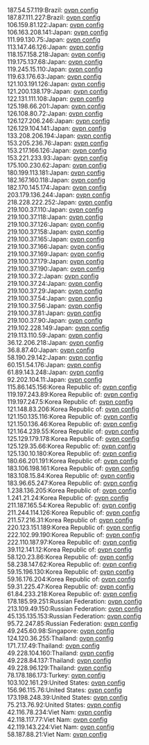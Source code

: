 187.54.57.119:Brazil: [ovpn config](vpn/187_54_57_119.ovpn)  
187.87.111.227:Brazil: [ovpn config](vpn/187_87_111_227.ovpn)  
106.159.81.122:Japan: [ovpn config](vpn/106_159_81_122.ovpn)  
106.163.208.141:Japan: [ovpn config](vpn/106_163_208_141.ovpn)  
111.99.130.75:Japan: [ovpn config](vpn/111_99_130_75.ovpn)  
113.147.46.126:Japan: [ovpn config](vpn/113_147_46_126.ovpn)  
118.157.158.218:Japan: [ovpn config](vpn/118_157_158_218.ovpn)  
119.175.137.68:Japan: [ovpn config](vpn/119_175_137_68.ovpn)  
119.245.15.110:Japan: [ovpn config](vpn/119_245_15_110.ovpn)  
119.63.176.63:Japan: [ovpn config](vpn/119_63_176_63.ovpn)  
121.103.191.126:Japan: [ovpn config](vpn/121_103_191_126.ovpn)  
121.200.138.179:Japan: [ovpn config](vpn/121_200_138_179.ovpn)  
122.131.111.108:Japan: [ovpn config](vpn/122_131_111_108.ovpn)  
125.198.66.201:Japan: [ovpn config](vpn/125_198_66_201.ovpn)  
126.108.80.72:Japan: [ovpn config](vpn/126_108_80_72.ovpn)  
126.127.206.246:Japan: [ovpn config](vpn/126_127_206_246.ovpn)  
126.129.104.141:Japan: [ovpn config](vpn/126_129_104_141.ovpn)  
133.208.206.194:Japan: [ovpn config](vpn/133_208_206_194.ovpn)  
153.205.236.76:Japan: [ovpn config](vpn/153_205_236_76.ovpn)  
153.217.166.126:Japan: [ovpn config](vpn/153_217_166_126.ovpn)  
153.221.233.93:Japan: [ovpn config](vpn/153_221_233_93.ovpn)  
175.100.230.62:Japan: [ovpn config](vpn/175_100_230_62.ovpn)  
180.199.113.181:Japan: [ovpn config](vpn/180_199_113_181.ovpn)  
182.167.160.118:Japan: [ovpn config](vpn/182_167_160_118.ovpn)  
182.170.145.174:Japan: [ovpn config](vpn/182_170_145_174.ovpn)  
203.179.136.244:Japan: [ovpn config](vpn/203_179_136_244.ovpn)  
218.228.222.252:Japan: [ovpn config](vpn/218_228_222_252.ovpn)  
219.100.37.110:Japan: [ovpn config](vpn/219_100_37_110.ovpn)  
219.100.37.118:Japan: [ovpn config](vpn/219_100_37_118.ovpn)  
219.100.37.126:Japan: [ovpn config](vpn/219_100_37_126.ovpn)  
219.100.37.158:Japan: [ovpn config](vpn/219_100_37_158.ovpn)  
219.100.37.165:Japan: [ovpn config](vpn/219_100_37_165.ovpn)  
219.100.37.166:Japan: [ovpn config](vpn/219_100_37_166.ovpn)  
219.100.37.169:Japan: [ovpn config](vpn/219_100_37_169.ovpn)  
219.100.37.179:Japan: [ovpn config](vpn/219_100_37_179.ovpn)  
219.100.37.190:Japan: [ovpn config](vpn/219_100_37_190.ovpn)  
219.100.37.2:Japan: [ovpn config](vpn/219_100_37_2.ovpn)  
219.100.37.24:Japan: [ovpn config](vpn/219_100_37_24.ovpn)  
219.100.37.29:Japan: [ovpn config](vpn/219_100_37_29.ovpn)  
219.100.37.54:Japan: [ovpn config](vpn/219_100_37_54.ovpn)  
219.100.37.56:Japan: [ovpn config](vpn/219_100_37_56.ovpn)  
219.100.37.81:Japan: [ovpn config](vpn/219_100_37_81.ovpn)  
219.100.37.90:Japan: [ovpn config](vpn/219_100_37_90.ovpn)  
219.102.228.149:Japan: [ovpn config](vpn/219_102_228_149.ovpn)  
219.113.110.59:Japan: [ovpn config](vpn/219_113_110_59.ovpn)  
36.12.206.218:Japan: [ovpn config](vpn/36_12_206_218.ovpn)  
36.8.87.40:Japan: [ovpn config](vpn/36_8_87_40.ovpn)  
58.190.29.142:Japan: [ovpn config](vpn/58_190_29_142.ovpn)  
60.151.54.176:Japan: [ovpn config](vpn/60_151_54_176.ovpn)  
61.89.143.248:Japan: [ovpn config](vpn/61_89_143_248.ovpn)  
92.202.104.11:Japan: [ovpn config](vpn/92_202_104_11.ovpn)  
115.86.145.156:Korea Republic of: [ovpn config](vpn/115_86_145_156.ovpn)  
119.197.243.89:Korea Republic of: [ovpn config](vpn/119_197_243_89.ovpn)  
119.197.247.5:Korea Republic of: [ovpn config](vpn/119_197_247_5.ovpn)  
121.148.83.206:Korea Republic of: [ovpn config](vpn/121_148_83_206.ovpn)  
121.150.135.116:Korea Republic of: [ovpn config](vpn/121_150_135_116.ovpn)  
121.150.136.46:Korea Republic of: [ovpn config](vpn/121_150_136_46.ovpn)  
121.164.239.55:Korea Republic of: [ovpn config](vpn/121_164_239_55.ovpn)  
125.129.179.178:Korea Republic of: [ovpn config](vpn/125_129_179_178.ovpn)  
125.129.35.66:Korea Republic of: [ovpn config](vpn/125_129_35_66.ovpn)  
125.130.10.180:Korea Republic of: [ovpn config](vpn/125_130_10_180.ovpn)  
180.66.201.191:Korea Republic of: [ovpn config](vpn/180_66_201_191.ovpn)  
183.106.198.161:Korea Republic of: [ovpn config](vpn/183_106_198_161.ovpn)  
183.108.15.84:Korea Republic of: [ovpn config](vpn/183_108_15_84.ovpn)  
183.96.65.247:Korea Republic of: [ovpn config](vpn/183_96_65_247.ovpn)  
1.238.136.205:Korea Republic of: [ovpn config](vpn/1_238_136_205.ovpn)  
1.241.21.24:Korea Republic of: [ovpn config](vpn/1_241_21_24.ovpn)  
211.187.165.54:Korea Republic of: [ovpn config](vpn/211_187_165_54.ovpn)  
211.244.114.126:Korea Republic of: [ovpn config](vpn/211_244_114_126.ovpn)  
211.57.216.31:Korea Republic of: [ovpn config](vpn/211_57_216_31.ovpn)  
220.123.151.189:Korea Republic of: [ovpn config](vpn/220_123_151_189.ovpn)  
222.102.99.190:Korea Republic of: [ovpn config](vpn/222_102_99_190.ovpn)  
222.110.187.97:Korea Republic of: [ovpn config](vpn/222_110_187_97.ovpn)  
39.112.141.12:Korea Republic of: [ovpn config](vpn/39_112_141_12.ovpn)  
58.120.23.86:Korea Republic of: [ovpn config](vpn/58_120_23_86.ovpn)  
58.238.147.62:Korea Republic of: [ovpn config](vpn/58_238_147_62.ovpn)  
59.15.196.130:Korea Republic of: [ovpn config](vpn/59_15_196_130.ovpn)  
59.16.176.204:Korea Republic of: [ovpn config](vpn/59_16_176_204.ovpn)  
59.31.225.47:Korea Republic of: [ovpn config](vpn/59_31_225_47.ovpn)  
61.84.233.218:Korea Republic of: [ovpn config](vpn/61_84_233_218.ovpn)  
178.185.99.251:Russian Federation: [ovpn config](vpn/178_185_99_251.ovpn)  
213.109.49.150:Russian Federation: [ovpn config](vpn/213_109_49_150.ovpn)  
45.135.135.153:Russian Federation: [ovpn config](vpn/45_135_135_153.ovpn)  
95.72.247.85:Russian Federation: [ovpn config](vpn/95_72_247_85.ovpn)  
49.245.60.98:Singapore: [ovpn config](vpn/49_245_60_98.ovpn)  
124.120.36.255:Thailand: [ovpn config](vpn/124_120_36_255.ovpn)  
171.7.17.49:Thailand: [ovpn config](vpn/171_7_17_49.ovpn)  
49.228.104.160:Thailand: [ovpn config](vpn/49_228_104_160.ovpn)  
49.228.84.137:Thailand: [ovpn config](vpn/49_228_84_137.ovpn)  
49.228.96.129:Thailand: [ovpn config](vpn/49_228_96_129.ovpn)  
78.178.186.173:Turkey: [ovpn config](vpn/78_178_186_173.ovpn)  
103.102.161.29:United States: [ovpn config](vpn/103_102_161_29.ovpn)  
156.96.115.76:United States: [ovpn config](vpn/156_96_115_76.ovpn)  
173.198.248.39:United States: [ovpn config](vpn/173_198_248_39.ovpn)  
75.213.76.92:United States: [ovpn config](vpn/75_213_76_92.ovpn)  
42.116.78.234:Viet Nam: [ovpn config](vpn/42_116_78_234.ovpn)  
42.118.117.77:Viet Nam: [ovpn config](vpn/42_118_117_77.ovpn)  
42.119.143.224:Viet Nam: [ovpn config](vpn/42_119_143_224.ovpn)  
58.187.88.21:Viet Nam: [ovpn config](vpn/58_187_88_21.ovpn)  
